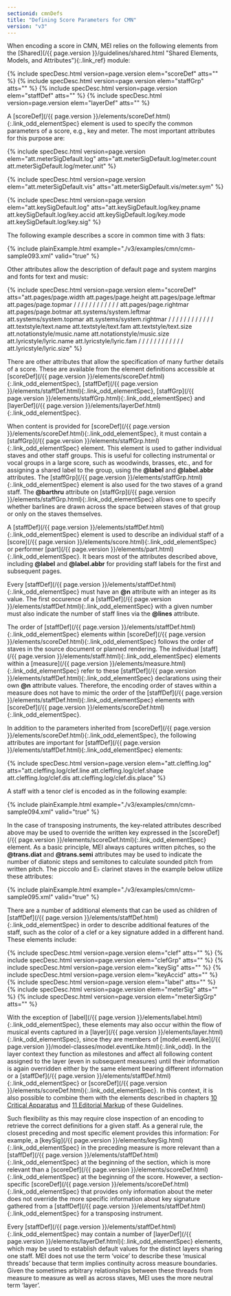 ```yaml
---
sectionid: cmnDefs
title: "Defining Score Parameters for CMN"
version: "v3"
---
```




When encoding a score in CMN, MEI relies on the following elements from the [Shared](/{{ page.version }}/guidelines/shared.html "Shared Elements, Models, and Attributes"){:.link_ref} module:



{% include specDesc.html version=page.version elem="scoreDef" atts="" %}
{% include specDesc.html version=page.version elem="staffGrp" atts="" %}
{% include specDesc.html version=page.version elem="staffDef" atts="" %}
{% include specDesc.html version=page.version elem="layerDef" atts="" %}



A [scoreDef](/{{ page.version }}/elements/scoreDef.html){:.link_odd_elementSpec} element is used to specify the common parameters of a
score, e.g., key and meter. The most important attributes for this purpose are:



{% include specDesc.html version=page.version elem="att.meterSigDefault.log" atts="att.meterSigDefault.log/meter.count att.meterSigDefault.log/meter.unit" %}

{% include specDesc.html version=page.version elem="att.meterSigDefault.vis" atts="att.meterSigDefault.vis/meter.sym" %}

{% include specDesc.html version=page.version elem="att.keySigDefault.log" atts="att.keySigDefault.log/key.pname att.keySigDefault.log/key.accid att.keySigDefault.log/key.mode
att.keySigDefault.log/key.sig" %}




The following example describes a score in common time with 3 flats:

{% include plainExample.html example="./v3/examples/cmn/cmn-sample093.xml" valid="true" %}


Other attributes allow the description of default page and system margins and fonts
for
text and music:



{% include specDesc.html version=page.version elem="scoreDef" atts="att.pages/page.width att.pages/page.height att.pages/page.leftmar att.pages/page.topmar
/ / / / / / / / / / / / att.pages/page.rightmar att.pages/page.botmar att.systems/system.leftmar
att.systems/system.topmar att.systems/system.rightmar / / / / / / / / / / / / att.textstyle/text.name
att.textstyle/text.fam att.textstyle/text.size att.notationstyle/music.name att.notationstyle/music.size
att.lyricstyle/lyric.name att.lyricstyle/lyric.fam / / / / / / / / / / / / att.lyricstyle/lyric.size" %}




There are other attributes that allow the specification of many further details of
a score.
These are available from the element definitions accessible at [scoreDef](/{{ page.version }}/elements/scoreDef.html){:.link_odd_elementSpec}, [staffDef](/{{ page.version }}/elements/staffDef.html){:.link_odd_elementSpec}, [staffGrp](/{{ page.version }}/elements/staffGrp.html){:.link_odd_elementSpec} and [layerDef](/{{ page.version }}/elements/layerDef.html){:.link_odd_elementSpec}.


When content is provided for [scoreDef](/{{ page.version }}/elements/scoreDef.html){:.link_odd_elementSpec}, it must contain a [staffGrp](/{{ page.version }}/elements/staffGrp.html){:.link_odd_elementSpec} element. This element is used to gather individual staves and
other staff groups. This is useful for collecting instrumental or vocal groups in
a large
score, such as woodwinds, brasses, etc., and for assigning a shared label to the group,
using the **@label** and **@label.abbr** attributes. The [staffGrp](/{{ page.version }}/elements/staffGrp.html){:.link_odd_elementSpec} element is also used for the two staves of a grand staff. The
**@barthru** attribute on [staffGrp](/{{ page.version }}/elements/staffGrp.html){:.link_odd_elementSpec} allows one to specify
whether barlines are drawn across the space between staves of that group or only on
the
staves themselves.

A [staffDef](/{{ page.version }}/elements/staffDef.html){:.link_odd_elementSpec} element is used to describe an individual staff of a [score](/{{ page.version }}/elements/score.html){:.link_odd_elementSpec} or performer [part](/{{ page.version }}/elements/part.html){:.link_odd_elementSpec}. It bears most of the
attributes described above, including **@label** and **@label.abbr** for
providing staff labels for the first and subsequent pages.

Every [staffDef](/{{ page.version }}/elements/staffDef.html){:.link_odd_elementSpec} must have an **@n** attribute with an integer as
its value. The first occurence of a [staffDef](/{{ page.version }}/elements/staffDef.html){:.link_odd_elementSpec} with a given number must
also indicate the number of staff lines via the **@lines** attribute.

The order of [staffDef](/{{ page.version }}/elements/staffDef.html){:.link_odd_elementSpec} elements within [scoreDef](/{{ page.version }}/elements/scoreDef.html){:.link_odd_elementSpec}
follows the order of staves in the source document or planned rendering. The individual
[staff](/{{ page.version }}/elements/staff.html){:.link_odd_elementSpec} elements within a [measure](/{{ page.version }}/elements/measure.html){:.link_odd_elementSpec} refer to these [staffDef](/{{ page.version }}/elements/staffDef.html){:.link_odd_elementSpec} declarations using their own **@n** attribute values.
Therefore, the encoding order of staves within a measure does not have to mimic the
order of
the [staffDef](/{{ page.version }}/elements/staffDef.html){:.link_odd_elementSpec} elements with [scoreDef](/{{ page.version }}/elements/scoreDef.html){:.link_odd_elementSpec}.

In addition to the parameters inherited from [scoreDef](/{{ page.version }}/elements/scoreDef.html){:.link_odd_elementSpec}, the following
attributes are important for [staffDef](/{{ page.version }}/elements/staffDef.html){:.link_odd_elementSpec} elements:



{% include specDesc.html version=page.version elem="att.cleffing.log" atts="att.cleffing.log/clef.line att.cleffing.log/clef.shape att.cleffing.log/clef.dis att.cleffing.log/clef.dis.place" %}





A staff with a tenor clef is encoded as in the following example:

{% include plainExample.html example="./v3/examples/cmn/cmn-sample094.xml" valid="true" %}


In the case of transposing instruments, the key-related attributes described above
may be
used to override the written key expressed in the [scoreDef](/{{ page.version }}/elements/scoreDef.html){:.link_odd_elementSpec} element. As
a basic principle, MEI always captures written pitches, so the **@trans.diat** and
**@trans.semi** attributes may be used to indicate the number of diatonic steps and
semitones to calculate sounded pitch from written pitch. The piccolo and E♭ clarinet
staves
in the example below utilize these attributes:

{% include plainExample.html example="./v3/examples/cmn/cmn-sample095.xml" valid="true" %}


There are a number of additional elements that can be used as children of [staffDef](/{{ page.version }}/elements/staffDef.html){:.link_odd_elementSpec} in order to describe additional features of the staff, such as the color of
a clef or a key signature added in a different hand. These elements include:



{% include specDesc.html version=page.version elem="clef" atts="" %}
{% include specDesc.html version=page.version elem="clefGrp" atts="" %}
{% include specDesc.html version=page.version elem="keySig" atts="" %}
{% include specDesc.html version=page.version elem="keyAccid" atts="" %}
{% include specDesc.html version=page.version elem="label" atts="" %}
{% include specDesc.html version=page.version elem="meterSig" atts="" %}
{% include specDesc.html version=page.version elem="meterSigGrp" atts="" %}




With the exception of [label](/{{ page.version }}/elements/label.html){:.link_odd_elementSpec}, these elements may also occur within the
flow of musical events captured in a [layer](/{{ page.version }}/elements/layer.html){:.link_odd_elementSpec}, since they are members of
[model.eventLike](/{{ page.version }}/model-classes/model.eventLike.html){:.link_odd}. In the layer context they function as
milestones and affect all following content assigned to the layer (even in subsequent
measures) until their information is again overridden either by the same element bearing
different information or a [staffDef](/{{ page.version }}/elements/staffDef.html){:.link_odd_elementSpec} or [scoreDef](/{{ page.version }}/elements/scoreDef.html){:.link_odd_elementSpec}.
In this context, it is also possible to combine them with the elements described in
chapters
<a class="link_ptr" title="Critical Apparatus" href="/{{ page.version }}/guidelines/critApp.html">10 Critical Apparatus</a> and 
<a class="link_ptr" title="Editorial Markup" href="/{{ page.version }}/guidelines/editTrans.html">11 Editorial Markup</a> of these Guidelines.

Such flexibility as this may require close inspection of an encoding to retrieve the
correct definitions for a given staff. As a general rule, the closest preceding and
most
specific element provides this information: For example, a [keySig](/{{ page.version }}/elements/keySig.html){:.link_odd_elementSpec} in
the preceding measure is more relevant than a [staffDef](/{{ page.version }}/elements/staffDef.html){:.link_odd_elementSpec} at the
beginning of the section, which is more relevant than a [scoreDef](/{{ page.version }}/elements/scoreDef.html){:.link_odd_elementSpec} at
the beginning of the score. However, a section-specific [scoreDef](/{{ page.version }}/elements/scoreDef.html){:.link_odd_elementSpec} that
provides only information about the meter does not override the more specific information
about key signature gathered from a [staffDef](/{{ page.version }}/elements/staffDef.html){:.link_odd_elementSpec} for a transposing
instrument.

Every [staffDef](/{{ page.version }}/elements/staffDef.html){:.link_odd_elementSpec} may contain a number of [layerDef](/{{ page.version }}/elements/layerDef.html){:.link_odd_elementSpec}
elements, which may be used to establish default values for the distinct layers sharing
one
staff. MEI does not use the term ‘voice’ to describe these
‘musical threads’ because that term implies continuity across measure
boundaries. Given the sometimes arbitrary relationships between these threads from
measure
to measure as well as across staves, MEI uses the more neutral term
‘layer’.



